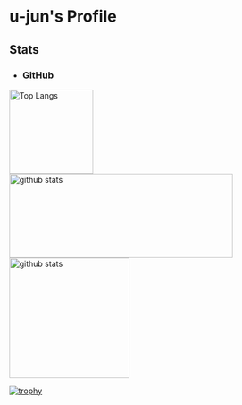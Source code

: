 # u-jun's Profile

## Stats

- ### GitHub
<p align="left"> 
  <a href="https://github.com/anuraghazra/github-readme-stats">
    <img alt="Top Langs" height="150px" src="https://github-readme-stats.vercel.app/api/top-langs/?username=u-jun&layout=compact&count_private=true&show_icons=true&theme=merko" />
    <img alt="github stats" height="150px" width="400px" src="https://github-readme-stats.vercel.app/api?username=u-jun&count_private=true&show_icons=true&theme=merko" />
  </a>
  <a href="https://github.com/vn7n24fzkq/github-profile-summary-cards">
    <img alt="github stats" height="215px" src="https://github-profile-summary-cards.vercel.app/api/cards/profile-details?username=u-jun&count_private=true&show_icons=true&theme=onedark" />
  </a>
</p>

[![trophy](https://github-profile-trophy.vercel.app/?username=u-jun&count_private=true&theme=alduin&column=8)](https://github.com/ryo-ma/github-profile-trophy)
